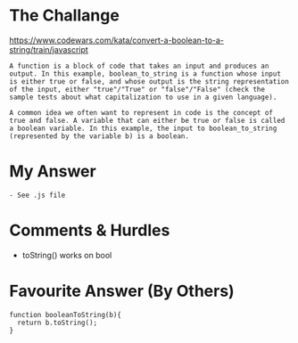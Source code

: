 # The Challange

https://www.codewars.com/kata/convert-a-boolean-to-a-string/train/javascript

```
A function is a block of code that takes an input and produces an output. In this example, boolean_to_string is a function whose input is either true or false, and whose output is the string representation of the input, either "true"/"True" or "false"/"False" (check the sample tests about what capitalization to use in a given language).

A common idea we often want to represent in code is the concept of true and false. A variable that can either be true or false is called a boolean variable. In this example, the input to boolean_to_string (represented by the variable b) is a boolean.
```

# My Answer

```
- See .js file
```

# Comments & Hurdles

- toString() works on bool

# Favourite Answer (By Others)

```
function booleanToString(b){
  return b.toString();
}
```
